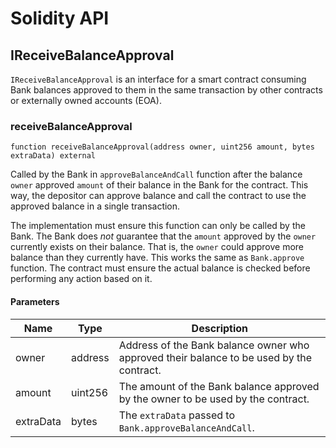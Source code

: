 # Solidity API

## IReceiveBalanceApproval

`IReceiveBalanceApproval` is an interface for a smart contract
consuming Bank balances approved to them in the same transaction by
other contracts or externally owned accounts (EOA).

### receiveBalanceApproval

```solidity
function receiveBalanceApproval(address owner, uint256 amount, bytes extraData) external
```

Called by the Bank in `approveBalanceAndCall` function after
the balance `owner` approved `amount` of their balance in the
Bank for the contract. This way, the depositor can approve
balance and call the contract to use the approved balance in
a single transaction.

The implementation must ensure this function can only be called
by the Bank. The Bank does _not_ guarantee that the `amount`
approved by the `owner` currently exists on their balance. That is,
the `owner` could approve more balance than they currently have.
This works the same as `Bank.approve` function. The contract must
ensure the actual balance is checked before performing any action
based on it.

#### Parameters

| Name | Type | Description |
| ---- | ---- | ----------- |
| owner | address | Address of the Bank balance owner who approved their balance to be used by the contract. |
| amount | uint256 | The amount of the Bank balance approved by the owner to be used by the contract. |
| extraData | bytes | The `extraData` passed to `Bank.approveBalanceAndCall`. |

